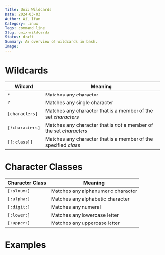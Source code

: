 ```yaml
---
Title: Unix Wildcards
Date: 2024-03-03
Author: Wil Ifan
Category: linux
Tags: command line
Slug: unix-wildcards
Status: draft
Summary: An overview of wildcards in bash.
Image:
---
```


# Wildcards

| Wilcard | Meaning |
| ------- | ------- |
| `*`       | Matches any character |
| `?`       | Matches any single character |
| `[characters]` | Matches any character that is a member of the set *characters* |
| `[!characters]` | Matches any character that is *not* a member of the set *characters* |
| `[[:class]]` | Matches any character that is a member of the specified *class* |

# Character Classes

| Character Class | Meaning |
| --------------- | ------- |
| `[:alnum:]`       | Matches any alphanumeric character |
| `[:alpha:]`       | Matches any alphabetic character   |
| `[:digit:]`       | Matches any numeral                |
| `[:lower:]`       | Matches any lowercase letter       |
| `[:upper:]`       | Matches any uppercase letter       |

# Examples

